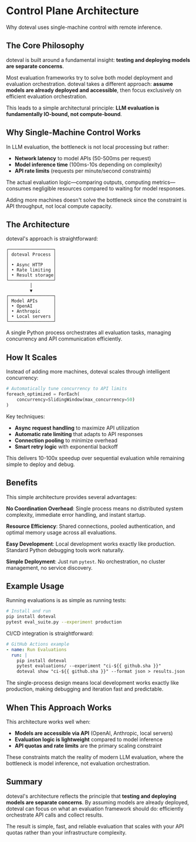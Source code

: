 # Control Plane Architecture

Why doteval uses single-machine control with remote inference.

## The Core Philosophy

doteval is built around a fundamental insight: **testing and deploying models are separate concerns**.

Most evaluation frameworks try to solve both model deployment and evaluation orchestration. doteval takes a different approach: **assume models are already deployed and accessible**, then focus exclusively on efficient evaluation orchestration.

This leads to a simple architectural principle: **LLM evaluation is fundamentally IO-bound, not compute-bound**.

## Why Single-Machine Control Works

In LLM evaluation, the bottleneck is not local processing but rather:

- **Network latency** to model APIs (50-500ms per request)
- **Model inference time** (100ms-10s depending on complexity)
- **API rate limits** (requests per minute/second constraints)

The actual evaluation logic—comparing outputs, computing metrics—consumes negligible resources compared to waiting for model responses.

Adding more machines doesn't solve the bottleneck since the constraint is API throughput, not local compute capacity.

## The Architecture

doteval's approach is straightforward:

```
┌─────────────────┐
│ doteval Process │
│                 │
│ • Async HTTP    │
│ • Rate limiting │
│ • Result storage│
└─────────────────┘
         │
         ▼
┌─────────────────┐
│ Model APIs      │
│ • OpenAI        │
│ • Anthropic     │
│ • Local servers │
└─────────────────┘
```

A single Python process orchestrates all evaluation tasks, managing concurrency and API communication efficiently.

## How It Scales

Instead of adding more machines, doteval scales through intelligent concurrency:

```python
# Automatically tune concurrency to API limits
foreach_optimized = ForEach(
    concurrency=SlidingWindow(max_concurrency=50)
)
```

Key techniques:

- **Async request handling** to maximize API utilization
- **Automatic rate limiting** that adapts to API responses
- **Connection pooling** to minimize overhead
- **Smart retry logic** with exponential backoff

This delivers 10-100x speedup over sequential evaluation while remaining simple to deploy and debug.

## Benefits

This simple architecture provides several advantages:

**No Coordination Overhead**: Single process means no distributed system complexity, immediate error handling, and instant startup.

**Resource Efficiency**: Shared connections, pooled authentication, and optimal memory usage across all evaluations.

**Easy Development**: Local development works exactly like production. Standard Python debugging tools work naturally.

**Simple Deployment**: Just run `pytest`. No orchestration, no cluster management, no service discovery.

## Example Usage

Running evaluations is as simple as running tests:

```bash
# Install and run
pip install doteval
pytest eval_suite.py --experiment production
```

CI/CD integration is straightforward:

```yaml
# GitHub Actions example
- name: Run Evaluations
  run: |
    pip install doteval
    pytest evaluations/ --experiment "ci-${{ github.sha }}"
    doteval show "ci-${{ github.sha }}" --format json > results.json
```

The single-process design means local development works exactly like production, making debugging and iteration fast and predictable.

## When This Approach Works

This architecture works well when:

- **Models are accessible via API** (OpenAI, Anthropic, local servers)
- **Evaluation logic is lightweight** compared to model inference
- **API quotas and rate limits** are the primary scaling constraint

These constraints match the reality of modern LLM evaluation, where the bottleneck is model inference, not evaluation orchestration.

## Summary

doteval's architecture reflects the principle that **testing and deploying models are separate concerns**. By assuming models are already deployed, doteval can focus on what an evaluation framework should do: efficiently orchestrate API calls and collect results.

The result is simple, fast, and reliable evaluation that scales with your API quotas rather than your infrastructure complexity.
